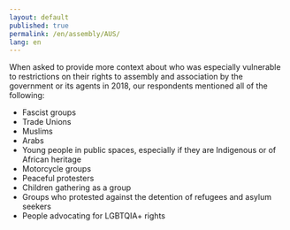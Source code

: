 ```yaml
---
layout: default
published: true
permalink: /en/assembly/AUS/
lang: en
---
```


When asked to provide more context about who was especially vulnerable to restrictions on their rights to assembly and association by the government or its agents in 2018, our respondents mentioned all of the following:
-	Fascist groups
-	Trade Unions
-	Muslims
-	Arabs
-	Young people in public spaces, especially if they are Indigenous or of African heritage
-	Motorcycle groups
-	Peaceful protesters
-	Children gathering as a group
-	Groups who protested against the detention of refugees and asylum seekers
-	People advocating for LGBTQIA+ rights

